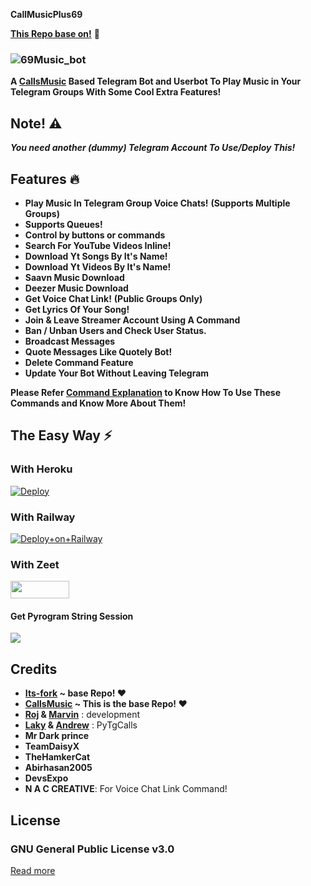 **CallMusicPlus69**

**[This Repo base on!](https://github.com/Itz-fork/Callsmusic-Plus)** 🤗️

### ![69Music_bot](https://telegra.ph/file/1abf425f2015c0f28d3fa.png)

**A [CallsMusic](https://github.com/callsmusic/callsmusic) Based Telegram Bot and Userbot To Play Music in Your Telegram Groups With Some Cool Extra Features!**

## Note! ⚠️

_**You need another (dummy) Telegram Account To Use/Deploy This!**_

## Features 🔥️

- **Play Music In Telegram Group Voice Chats!** **(Supports Multiple Groups)**
- **Supports Queues!**
- **Control by buttons or commands**
- **Search For YouTube Videos Inline!**
- **Download Yt Songs By It's Name!**
- **Download Yt Videos By It's Name!**
- **Saavn Music Download**
- **Deezer Music Download**
- **Get Voice Chat Link!** **(Public Groups Only)**
- **Get Lyrics Of Your Song!**
- **Join & Leave Streamer Account Using A Command**
- **Ban / Unban Users and Check User Status.**
- **Broadcast Messages**
- **Quote Messages Like Quotely Bot!**
- **Delete Command Feature**
- **Update Your Bot Without Leaving Telegram**

**Please Refer [Command Explanation](https://itz-fork.gitbook.io/callsmusic-plus/about#command-explanation) to Know How To Use These Commands and Know More About Them!**

## The Easy Way ⚡️

### With Heroku

[![Deploy](https://www.herokucdn.com/deploy/button.svg)](https://heroku.com/deploy?template=https://github.com/brut-ctrl/CallMusicPlus69)

### With Railway
[![Deploy+on+Railway](https://railway.app/button.svg)](https://railway.app/new/template?template=https://github.com/brut-ctrl/CallMusicPlus69&envs=SESSION_NAME,BOT_TOKEN,BOT_USERNAME,ARQ_API_KEY,DATABASE_URL,UPSTREAM_REPO,UPDATES_CHANNEL,API_ID,API_HASH,SUDO_USERS,DURATION_LIMIT,THUMB_URL)

### With Zeet

<a href="https://zeet.co/new/template/itz-fork/yeah-my-man"><img src="https://user-images.githubusercontent.com/77770753/119371372-fe917900-bcd3-11eb-8db5-f5e8063cdd1c.jpg" width="94" height="28"></a>

#### Get Pyrogram String Session

<a href="https://replit.com/@IamHirusha/GetPyroSessionVC"><img src="https://img.shields.io/badge/repl.it-generateStringName-yellowgreen"></a>


## Credits

- **[Its-fork](https://github.com/Itz-fork/Callsmusic-Plus)  ~ base Repo! ❤️**
- **[CallsMusic](https://github.com/callsmusic/callsmusic) ~ This is the base Repo! ❤️**
- **[Roj](https://github.com/rojserbest) & [Marvin](https://github.com/BlackStoneReborn)** : development
- **[Laky](https://github.com/Laky-64) & [Andrew](https://github.com/AndrewLaneX)** : PyTgCalls
- **Mr Dark prince**
- **TeamDaisyX**
- **TheHamkerCat**
- **Abirhasan2005**
- **DevsExpo**
- **N A C CREATIVE**: For Voice Chat Link Command!

## License

### GNU General Public License v3.0

[Read more](http://www.gnu.org/licenses/#GPL)
